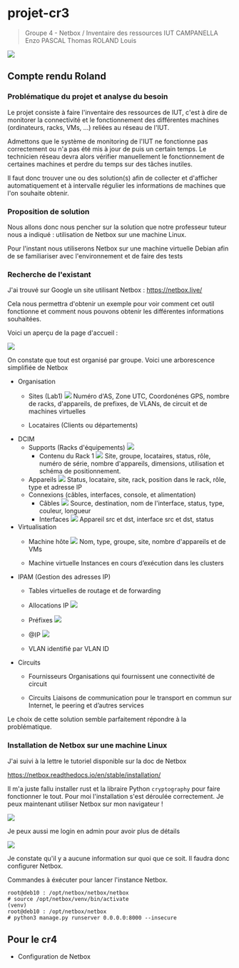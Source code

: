 # projet-cr3

> Groupe 4 - Netbox / Inventaire des ressources IUT
> CAMPANELLA Enzo
> PASCAL Thomas
> ROLAND Louis

![](https://i.imgur.com/tWpdIxl.png)

## Compte rendu Roland

### Problématique du projet et analyse du besoin
Le projet consiste à faire l'inventaire des ressources de IUT, c'est à dire de monitorer la connectivité et le fonctionnement des différentes machines (ordinateurs, racks, VMs, ...) reliées au réseau de l'IUT.

Admettons que le système de monitoring de l'IUT ne fonctionne pas correctement ou n'a pas été mis à jour de puis un certain temps. Le technicien réseau devra alors vérifier manuellement le fonctionnement de certaines machines et perdre du temps sur des tâches inutiles.

Il faut donc trouver une ou des solution(s) afin de collecter et d'afficher automatiquement et à intervalle régulier les informations de machines que l'on souhaite obtenir.

### Proposition de solution

Nous allons donc nous pencher sur la solution que notre professeur tuteur nous a indiqué : utilisation de Netbox sur une machine Linux.

Pour l'instant nous utiliserons Netbox sur une machine virtuelle Debian afin de se familiariser avec l'environnement et de faire des tests


### Recherche de l'existant

J'ai trouvé sur Google un site utilisant Netbox : https://netbox.live/

Cela nous permettra d'obtenir un exemple pour voir comment cet outil fonctionne et comment nous pouvons obtenir les différentes informations souhaitées.

Voici un aperçu de la page d'accueil :

![](https://i.imgur.com/wuVC5fP.png)

On constate que tout est organisé par groupe. Voici une arborescence simplifiée de Netbox

- Organisation
    - Sites (Lab1)
        ![](https://i.imgur.com/00UNlOs.png)
        Numéro d'AS, Zone UTC, Coordonénes GPS, nombre de racks, d'appareils, de prefixes, de VLANs, de circuit et de machines virtuelles


    - Locataires (Clients ou départements)
- DCIM
    - Supports  (Racks d'équipements)
        ![](https://i.imgur.com/Yfj8dtz.png)
        - Contenu du Rack 1
            ![](https://i.imgur.com/QJUAqjB.png)
            Site, groupe, locataires, status, rôle, numéro de série, nombre d'appareils, dimensions, utilisation et schéma de positionnement.
    - Appareils
        ![](https://i.imgur.com/6I5W0FW.png)
        Status, locataire, site, rack, position dans le rack, rôle, type et adresse IP
    - Connexions (câbles, interfaces, console, et alimentation)
        - Câbles
        ![](https://i.imgur.com/jwVDlSR.png)
        Source, destination, nom de l'interface, status, type, couleur, longueur
        - Interfaces
        ![](https://i.imgur.com/sWzcPxa.png)
        Appareil src et dst, interface src et dst, status
- Virtualisation
    - Machine hôte
        ![](https://i.imgur.com/pUUUWB5.png)
        Nom, type, groupe, site, nombre d'appareils et de VMs
    
    - Machine virtuelle
        Instances en cours d’exécution dans les clusters
- IPAM (Gestion des adresses IP)
    - Tables virtuelles de routage et de forwarding
    - Allocations IP
        ![](https://i.imgur.com/QB8h0H7.png)
    - Préfixes
        ![](https://i.imgur.com/ycxQNEX.png)

    - @IP
        ![](https://i.imgur.com/dMLXvNj.png)
    - VLAN
        identifié par VLAN ID
- Circuits
    - Fournisseurs
        Organisations qui fournissent une connectivité de circuit
    
    - Circuits
        Liaisons de communication pour le transport en commun sur Internet, le peering et d’autres services
        
Le choix de cette solution semble parfaitement répondre à la problématique.
        
### Installation de Netbox sur une machine Linux

J'ai suivi à la lettre le tutoriel disponible sur la doc de Netbox

https://netbox.readthedocs.io/en/stable/installation/

Il m'a juste fallu installer rust et la libraire Python `cryptography` pour faire fonctionner le tout. Pour moi l'installation s'est déroulée correctement. Je peux maintenant utiliser Netbox sur mon navigateur !

![](https://i.imgur.com/Izr1qjc.png)

Je peux aussi me login en admin pour avoir plus de détails

![](https://i.imgur.com/ZyChpDN.png)

Je constate qu'il y a aucune information sur quoi que ce soit. Il faudra donc configurer Netbox.

Commandes à éxécuter pour lancer l'instance Netbox.
```
root@deb10 : /opt/netbox/netbox/netbox
# source /opt/netbox/venv/bin/activate
(venv) 
root@deb10 : /opt/netbox/netbox
# python3 manage.py runserver 0.0.0.0:8000 --insecure
```

## Pour le cr4

- Configuration de Netbox
